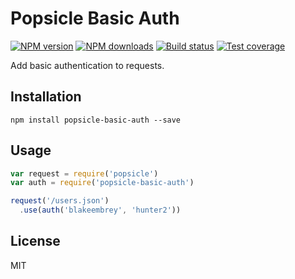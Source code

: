 # Popsicle Basic Auth

[![NPM version][npm-image]][npm-url]
[![NPM downloads][downloads-image]][downloads-url]
[![Build status][travis-image]][travis-url]
[![Test coverage][coveralls-image]][coveralls-url]

Add basic authentication to requests.

## Installation

```
npm install popsicle-basic-auth --save
```

## Usage

```javascript
var request = require('popsicle')
var auth = require('popsicle-basic-auth')

request('/users.json')
  .use(auth('blakeembrey', 'hunter2'))
```

## License

MIT

[npm-image]: https://img.shields.io/npm/v/popsicle-basic-auth.svg?style=flat
[npm-url]: https://npmjs.org/package/popsicle-basic-auth
[downloads-image]: https://img.shields.io/npm/dm/popsicle-basic-auth.svg?style=flat
[downloads-url]: https://npmjs.org/package/popsicle-basic-auth
[travis-image]: https://img.shields.io/travis/blakeembrey/popsicle-basic-auth.svg?style=flat
[travis-url]: https://travis-ci.org/blakeembrey/popsicle-basic-auth
[coveralls-image]: https://img.shields.io/coveralls/blakeembrey/popsicle-basic-auth.svg?style=flat
[coveralls-url]: https://coveralls.io/r/blakeembrey/popsicle-basic-auth?branch=master
